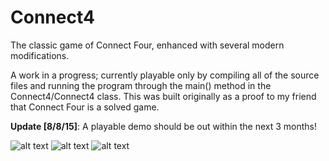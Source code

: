 # Connect4
The classic game of Connect Four, enhanced with several modern modifications. 

A work in a progress; currently playable only by compiling all of the source files and running the program through the main() method in the Connect4/Connect4 class. This was built originally as a proof to my friend that Connect Four is a solved game.

**Update [8/8/15]**: A playable demo should be out within the next 3 months!

![alt text](https://cloud.githubusercontent.com/assets/8358648/8537833/1d4344d2-2419-11e5-95fd-a5fcc63692e8.png "Versus CPU menu")
![alt text](https://cloud.githubusercontent.com/assets/8358648/8475872/52a92e22-2070-11e5-8e6e-afb5496c47c9.png "Versus Human menu")
![alt text](https://cloud.githubusercontent.com/assets/8358648/9150217/bd7739be-3d81-11e5-9a45-f6471d510ee9.png "Connect4 gameplay")